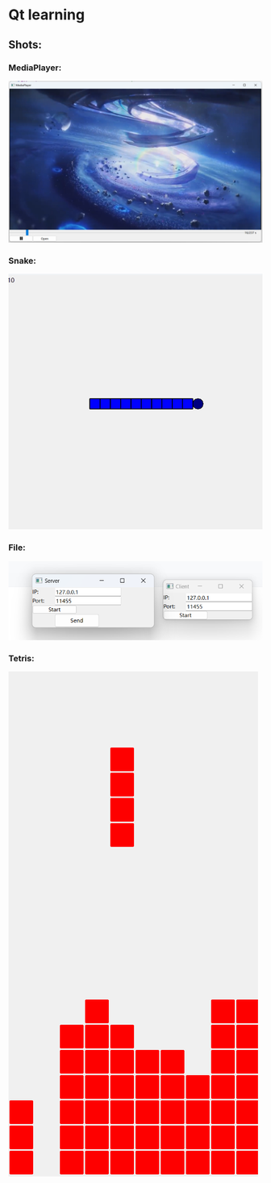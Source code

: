 # Qt learning  
## Shots:
### MediaPlayer:
![MediaPlayer](Assets/Shots/MediaPlayer.png)

### Snake:
![Snake](Assets/Shots/Snake.gif)

### File:
![File](Assets/Shots/File.png)

### Tetris:
![Tetris](Assets/Shots/Tetris.gif)
